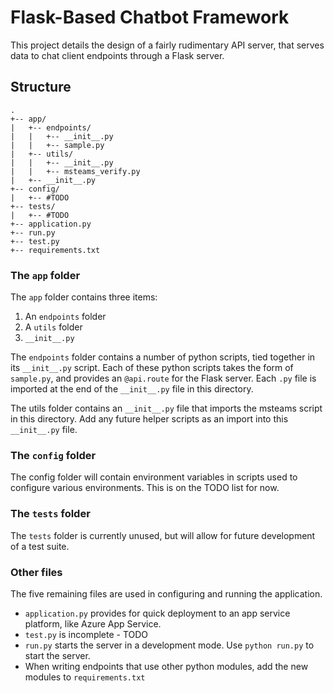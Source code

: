 # Flask-Based Chatbot Framework

This project details the design of a fairly rudimentary API server, that serves data to chat client endpoints through a Flask server.  

## Structure

    .
    +-- app/
    |   +-- endpoints/
    |   |   +-- __init__.py
    |   |   +-- sample.py
    |   +-- utils/
    |   |   +-- __init__.py
    |   |   +-- msteams_verify.py
    |   +-- __init__.py
    +-- config/
    |   +-- #TODO
    +-- tests/
    |   +-- #TODO
    +-- application.py
    +-- run.py
    +-- test.py
    +-- requirements.txt

### The `app` folder

The `app` folder contains three items:

1. An `endpoints` folder
2. A `utils` folder
3. `__init__.py`

The `endpoints` folder contains a number of python scripts, tied together in its `__init__.py` script. Each of these python scripts takes the form of `sample.py`, and provides an `@api.route` for the Flask server. Each `.py` file is imported at the end of the `__init__.py` file in this directory.

The utils folder contains an `__init__.py` file that imports the msteams script in this directory. Add any future helper scripts as an import into this `__init__.py` file.

### The `config` folder

The config folder will contain environment variables in scripts used to configure various environments. This is on the TODO list for now.

### The `tests` folder

The `tests` folder is currently unused, but will allow for future development of a test suite.

### Other files

The five remaining files are used in configuring and running the application.

- `application.py` provides for quick deployment to an app service platform, like Azure App Service.
- `test.py` is incomplete - TODO
- `run.py` starts the server in a development mode. Use `python run.py` to start the server.
- When writing endpoints that use other python modules, add the new modules to `requirements.txt`
